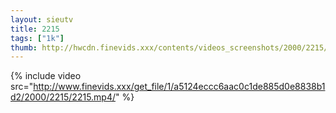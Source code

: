 ```yaml
--- 
layout: sieutv
title: 2215
tags: ["1k"]
thumb: http://hwcdn.finevids.xxx/contents/videos_screenshots/2000/2215/preview.mp4.jpg
---
```

{% include video src="http://www.finevids.xxx/get_file/1/a5124eccc6aac0c1de885d0e8838b1d2/2000/2215/2215.mp4/" %} 
